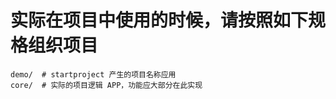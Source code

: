 实际在项目中使用的时候，请按照如下规格组织项目
==============================================

```
demo/  # startproject 产生的项目名称应用
core/  # 实际的项目逻辑 APP，功能应大部分在此实现
```